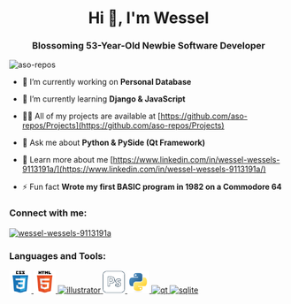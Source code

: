 <h1 align="center">Hi 👋, I'm Wessel</h1>
<h3 align="center">Blossoming 53-Year-Old Newbie Software Developer</h3>

<p align="left"> <img src="https://komarev.com/ghpvc/?username=aso-repos&label=Profile%20views&color=0e75b6&style=flat" alt="aso-repos" /> </p>

- 🔭 I’m currently working on **Personal Database**

- 🌱 I’m currently learning **Django & JavaScript**

- 👨‍💻 All of my projects are available at [https://github.com/aso-repos/Projects](https://github.com/aso-repos/Projects)

- 💬 Ask me about **Python & PySide (Qt Framework)**

- 📄 Learn more about me [https://www.linkedin.com/in/wessel-wessels-9113191a/](https://www.linkedin.com/in/wessel-wessels-9113191a/)

- ⚡ Fun fact **Wrote my first BASIC program in 1982 on a Commodore 64**

<h3 align="left">Connect with me:</h3>
<p align="left">
<a href="https://linkedin.com/in/wessel-wessels-9113191a" target="blank"><img align="center" src="https://raw.githubusercontent.com/rahuldkjain/github-profile-readme-generator/master/src/images/icons/Social/linked-in-alt.svg" alt="wessel-wessels-9113191a" height="30" width="40" /></a>
</p>

<h3 align="left">Languages and Tools:</h3>
<p align="left"> <a href="https://www.w3schools.com/css/" target="_blank" rel="noreferrer"> <img src="https://raw.githubusercontent.com/devicons/devicon/master/icons/css3/css3-original-wordmark.svg" alt="css3" width="40" height="40"/> </a> <a href="https://www.w3.org/html/" target="_blank" rel="noreferrer"> <img src="https://raw.githubusercontent.com/devicons/devicon/master/icons/html5/html5-original-wordmark.svg" alt="html5" width="40" height="40"/> </a> <a href="https://www.adobe.com/in/products/illustrator.html" target="_blank" rel="noreferrer"> <img src="https://www.vectorlogo.zone/logos/adobe_illustrator/adobe_illustrator-icon.svg" alt="illustrator" width="40" height="40"/> </a> <a href="https://www.photoshop.com/en" target="_blank" rel="noreferrer"> <img src="https://raw.githubusercontent.com/devicons/devicon/master/icons/photoshop/photoshop-line.svg" alt="photoshop" width="40" height="40"/> </a> <a href="https://www.python.org" target="_blank" rel="noreferrer"> <img src="https://raw.githubusercontent.com/devicons/devicon/master/icons/python/python-original.svg" alt="python" width="40" height="40"/> </a> <a href="https://www.qt.io/" target="_blank" rel="noreferrer"> <img src="https://upload.wikimedia.org/wikipedia/commons/0/0b/Qt_logo_2016.svg" alt="qt" width="40" height="40"/> </a> <a href="https://www.sqlite.org/" target="_blank" rel="noreferrer"> <img src="https://www.vectorlogo.zone/logos/sqlite/sqlite-icon.svg" alt="sqlite" width="40" height="40"/> </a> </p>
